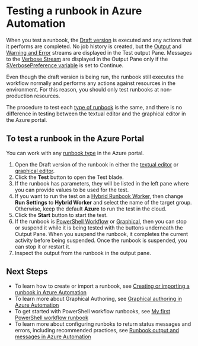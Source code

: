<properties 
	pageTitle="Testing a runbook in Azure Automation | Azure"
	description="Before you publish a runbook in Azure Automation, you can test it to ensure that works as expected.  This article describes how to test a runbook and view its output."
	services="automation"
	documentationCenter=""
	authors="mgoedtel"
	manager="jwhit"
	editor="tysonn" />
<tags
	ms.service="automation"
	ms.date="05/24/2016"
	wacn.date=""/>

# Testing a runbook in Azure Automation
When you test a runbook, the [Draft version](/documentation/articles/automation-creating-importing-runbook/#publishing-a-runbook) is executed and any actions that it performs are completed. No job history is created, but the [Output](/documentation/articles/automation-runbook-output-and-messages/#output-stream) and [Warning and Error](/documentation/articles/automation-runbook-output-and-messages/#message-streams) streams are displayed in the Test output Pane. Messages to the [Verbose Stream](/documentation/articles/automation-runbook-output-and-messages/#message-streams) are displayed in the Output Pane only if the [$VerbosePreference variable](/documentation/articles/automation-runbook-output-and-messages/#preference-variables) is set to Continue.

Even though the draft version is being run, the runbook still executes the workflow normally and performs any actions against resources in the environment. For this reason, you should only test runbooks at non-production resources.

The procedure to test each [type of runbook](/documentation/articles/automation-runbook-types/) is the same, and there is no difference in testing between the textual editor and the graphical editor in the Azure portal.  

## To test a runbook in the Azure Portal

You can work with any [runbook type](/documentation/articles/automation-runbook-types/) in the Azure portal.

1. Open the Draft version of the runbook in either the [textual editor](/documentation/articles/automation-editing-a-runbook/#Portal) or [graphical editor](/documentation/articles/automation-graphical-authoring-intro/).
2. Click the **Test** button to open the Test blade.
3. If the runbook has parameters, they will be listed in the left pane where you can provide values to be used for the test.
4. If you want to run the test on a [Hybrid Runbook Worker](/documentation/articles/automation-hybrid-runbook-worker/), then change **Run Settings** to **Hybrid Worker** and select the name of the target group.  Otherwise, keep the default **Azure** to run the test in the cloud.
5. Click the **Start** button to start the test.
6. If the runbook is [PowerShell Workflow](/documentation/articles/automation-runbook-types/#powershell-workflow-runbooks) or [Graphical](/documentation/articles/automation-runbook-types/#graphical-runbooks), then you can stop or suspend it while it is being tested with the buttons underneath the Output Pane. When you suspend the runbook, it completes the current activity before being suspended. Once the runbook is suspended, you can stop it or restart it.
7. Inspect the output from the runbook in the output pane.

## Next Steps

- To learn how to create or import a runbook, see [Creating or importing a runbook in Azure Automation](/documentation/articles/automation-creating-importing-runbook/)
- To learn more about Graphical Authoring, see [Graphical authoring in Azure Automation](/documentation/articles/automation-graphical-authoring-intro/)
- To get started with PowerShell workflow runbooks, see [My first PowerShell workflow runbook](/documentation/articles/automation-first-runbook-textual/)
- To learn more about configuring runboks to return status messages and errors, including recommended practices, see [Runbook output and messages in Azure Automation](/documentation/articles/automation-runbook-output-and-messages/)